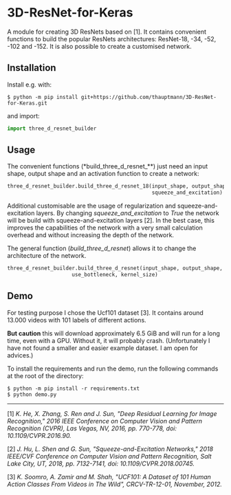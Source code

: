 # 3D-ResNet-for-Keras
A module for creating 3D ResNets based on [1]. It contains convenient functions to build the popular ResNets architectures:
ResNet-18, -34, -52, -102 and -152. It is also possible to create a customised network.

## Installation
Install e.g. with:
~~~shell
$ python -m pip install git+https://github.com/thauptmann/3D-ResNet-for-Keras.git
~~~ 

and import:

~~~python
import three_d_resnet_builder
~~~

## Usage
The convenient functions (*build_three_d_resnet_**) just need an input shape, output shape and an activation function to 
create a network:
~~~python
three_d_resnet_builder.build_three_d_resnet_18(input_shape, output_shape, activation_function, regularizer, 
                                               squeeze_and_excitation)
~~~
Additional customisable are the usage of regularization and squeeze-and-excitation layers. By changing *squeeze_and_excitation* to *True* the network will be build with
squeeze-and-excitation layers [2]. In the best case, this improves the capabilities of the network with a very small calculation overhead 
and without increasing the depth of the network.


The general function (*build_three_d_resnet*) allows it to change the architecture of the network.
~~~python
three_d_resnet_builder.build_three_d_resnet(input_shape, output_shape, repetitions, output_activation, regularizer, squeeze_and_excitation, 
                     use_bottleneck, kernel_size)
~~~


## Demo
For testing purpose I chose the Ucf101 dataset [3]. It contains around 13.000 videos with 101 labels of different actions.

**But caution** this will download approximately 6.5 GiB and will run for a long time, even with a GPU. Without
it, it  will probably crash. (Unfortunately I have not found a smaller and easier example dataset. I am open for advices.)


To install the requirements and run the demo, run the following commands at the root of the directory:
~~~shell
$ python -m pip install -r requirements.txt 
$ python demo.py
~~~
 

---

[1] *K. He, X. Zhang, S. Ren and J. Sun, "Deep Residual Learning for Image Recognition," 2016 IEEE Conference on Computer Vision and Pattern Recognition (CVPR), Las Vegas, NV, 2016, pp. 770-778, doi: 10.1109/CVPR.2016.90.*

[2] *J. Hu, L. Shen and G. Sun, "Squeeze-and-Excitation Networks," 2018 IEEE/CVF Conference on Computer Vision and Pattern Recognition, Salt Lake City, UT, 2018, pp. 7132-7141, doi: 10.1109/CVPR.2018.00745.*

[3] *K. Soomro, A. Zamir and M. Shah, "UCF101: A Dataset of 101 Human Action Classes From Videos in The Wild", CRCV-TR-12-01, November, 2012.*
